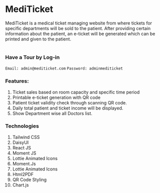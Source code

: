 # MediTicket
MediTicket is a medical ticket managing website from where tickets for specific departments will be sold to the patient. After providing certain information about the patient, an e-ticket will be generated which can be printed and given to the patient.
<br><br>

### Have a Tour by Log-in
`Email: admin@mediticket.com`
`Password: adminmediticket`

### Features:
1. Ticket sales based on room capacity and specific time period
2. Printable e-ticket generation with QR code
3. Patient ticket validity check through scanning QR code.
4. Daily total patient and ticket income will be displayed.
5. Show Department wise all Doctors list.

### Technologies
1. Tailwind CSS
2. DaisyUI
3. React JS
4. Moment JS
5. Lottie Animated Icons
6. Moment.Js
7. Lottie Animated Icons
8. Html2PDF
9. QR Code Styling
10. Chart.js
